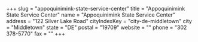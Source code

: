 +++
slug = "appoquinimink-state-service-center"
title = "Appoquinimink State Service Center"
name = "Appoquinimink State Service Center"
address = "122 Silver Lake Road"
cityIndexKey = "city-de-middletown"
city = "Middletown"
state = "DE"
postal = "19709"
website = ""
phone = "302 378-5770"
fax = ""
+++
